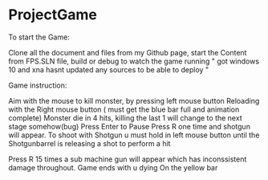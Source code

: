 # ProjectGame

To start the Game: 

Clone all the document and files from my Github page,
start the Content from FPS.SLN file, build or debug to watch the game running
" got windows 10 and xna hasnt updated any sources to be able to deploy "


Game instruction:

Aim with the mouse to kill monster,  by pressing left mouse button
Reloading with the Right mouse button  ( must get the blue bar full and animation complete)
Monster die in 4 hits, killing the last 1 will change to the next stage somehow(bug)
Press Enter to Pause
Press R one time and shotgun will appear. To shoot with Shotgun u must hold in left mouse button until the Shotgunbarrel is releasing a shot to perform a hit

Press R 15 times a sub machine gun will appear which has inconssistent damage throughout.
Game ends with u dying On the yellow bar

